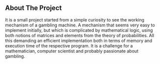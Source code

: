 <!-- ABOUT THE PROJECT -->
## About The Project
It is a small project started from a simple curiosity to see the working mechanism of a gambling machine. A mechanism that seems very easy to implement initially, but which is complicated by mathematical logic, using both notions of matrices and elements from the theory of probabilities. All this demanding an efficient implementation both in terms of memory and execution time of the respective program. It is a challenge for a mathematician, computer scientist and probably passionate about gambling.
